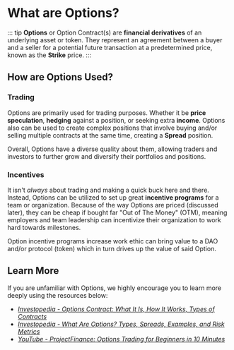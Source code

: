 # What are Options?

::: tip
**Options** or Option Contract(s) are **financial derivatives** of an underlying asset or token. They represent an agreement between a buyer and a seller for a potential future transaction at a predetermined price, known as the **Strike** price.
:::
## How are Options Used?

### Trading

Options are primarily used for trading purposes. Whether it be **price speculation**, **hedging** against a position, or seeking extra **income**. Options also can be used to create complex positions that involve buying and/or selling multiple contracts at the same time, creating a **Spread** position. 

Overall, Options have a diverse quality about them, allowing traders and investors to further grow and diversify their portfolios and positions. 

### Incentives

It isn't *always* about trading and making a quick buck here and there. Instead, Options can be utilized to set up great **incentive programs** for a team or organization. Because of the way Options are priced (discussed later), they can be cheap if bought far "Out of The Money" (OTM), meaning employers and team leadership can incentivize their organization to work hard towards milestones. 

Option incentive programs increase work ethic can bring value to a DAO and/or protocol (token) which in turn drives up the value of said Option. 

## Learn More

If you are unfamiliar with Options, we highly encourage you to learn more deeply using the resources below:

- [*Investopedia - Options Contract: What It Is, How It Works, Types of Contracts*](https://www.investopedia.com/terms/o/optionscontract.asp)
- [*Investopedia - What Are Options? Types, Spreads, Examples, and Risk Metrics*](https://www.investopedia.com/terms/o/option.asp)
- [*YouTube - ProjectFinance: Options Trading for Beginners in 10 Minutes*](https://youtu.be/O8EN51F6jUo)